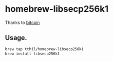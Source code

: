 homebrew-libsecp256k1
=====================

Thanks to [bitcoin](https://github.com/bitcoin-core/secp256k1 "Optimized C library for EC operations on curve secp256k1")

Usage.
-----------------
``` bash
brew tap tthil/homebrew-libsecp256k1
brew install libsecp256k1
```

